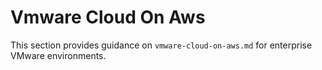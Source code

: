 # Vmware Cloud On Aws

This section provides guidance on `vmware-cloud-on-aws.md` for enterprise VMware environments.